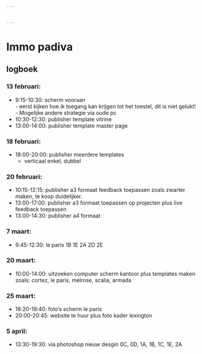 ```yaml
---


---
```


<h1 id="immo-padiva">Immo padiva</h1>
<h2 id="logboek">logboek</h2>
<h3 id="februari">13 februari:</h3>
<ul>
<li>9:15-10:30: scherm vooraan<br>
- eerst kijken hoe ik toegang kan krijgen tot het toestel, dit is niet gelukt!<br>
- Mogelijke andere strategie via oude pc</li>
<li>10:30-12:30: publisher template vitrine</li>
<li>13:00-14:00: publisher template master page</li>
</ul>
<h3 id="februari-1">18 februari:</h3>
<ul>
<li>18:00-20:00: publisher meerdere templates
<ul>
<li>verticaal enkel, dubbel</li>
</ul>
</li>
</ul>
<h3 id="februari-2">20 februari:</h3>
<ul>
<li>10:15-12:15: publisher a3 formaat feedback toepassen zoals zwarter maken, te koop duidelijker.</li>
<li>13:00-17:00: publisher a3 formaat toepassen op projecten plus live feedback toepassen</li>
<li>13:00-14:30: publisher a4 formaat</li>
</ul>
<h3 id="maart">7 maart:</h3>
<ul>
<li>9:45-12:30: le paris 1B 1E 2A 2D 2E</li>
</ul>
<h3 id="maart-1">20 maart:</h3>
<ul>
<li>10:00-14:00: uitzoeken computer scherm kantoor plus templates maken zoals: cortez, le paris, melrose, scalia, armada</li>
</ul>
<h3 id="maart-2">25 maart:</h3>
<ul>
<li>18:20-19:40: foto’s scherm le paris</li>
<li>20:00-20:45: website te huur plus foto kader lexington</li>
</ul>
<h3 id="april">5 april:</h3>
<ul>
<li>13:30-19:30: via photoshop nieuw desgin 0C, 0D, 1A, 1B, 1C, 1E, 2A</li>
</ul>

